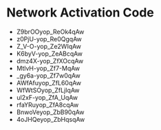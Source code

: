 # Network Activation Code
* Z9brOOyop_ReOk4qAw
* z0PjU-yop_Re0QgqAw
* Z_V-O-yop_Ze2WIqAw
* K6byV-yop_ZeABcqAw
* dmz4X-yop_ZfXOcqAw
* MtlvH-yop_Zf7-MqAw
* _gy6a-yop_Zf7w0qAw
* AWfAfuyop_ZfL60qAw
* WfWtSOyop_ZfLjIqAw
* ul2xF-yop_ZfA_UqAw
* rfaYRuyop_ZfA8cqAw
* BnwoVeyop_ZbB90qAw
* 4oJHQeyop_ZbHqsqAw